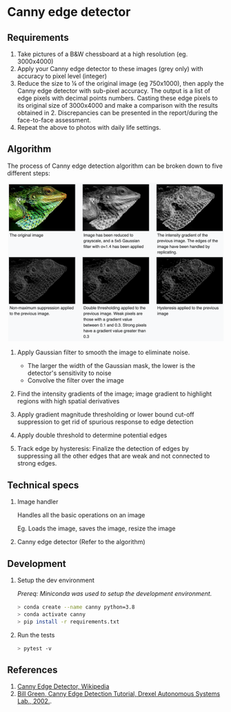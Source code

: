 Canny edge detector
================================

## Requirements

1. Take pictures of a B&W chessboard at a high resolution (eg. 3000x4000)
2. Apply your Canny edge detector to these images (grey only) with accuracy to pixel level (integer)
3. Reduce the size to ¼ of the original image (eg 750x1000), then apply the Canny edge detector with sub-pixel accuracy. The output is a list of edge pixels with decimal points numbers. 
Casting these edge pixels to its original size of 3000x4000 and make a comparison with the results obtained in 2. Discrepancies can be presented in the report/during the face-to-face assessment.
4. Repeat the above to photos with daily life settings.

## Algorithm
The process of Canny edge detection algorithm can be broken down to five different steps:

<p align="center">
    <img src="./assets/canny_algorithm.png" width="500px">
</p>

1. Apply Gaussian filter to smooth the image to eliminate noise.   

    * The larger the width of the Gaussian mask, the lower is the detector's sensitivity to noise
    * Convolve the filter over the image 

2. Find the intensity gradients of the image; image gradient to highlight regions with high spatial derivatives

3. Apply gradient magnitude thresholding or lower bound cut-off suppression to get rid of spurious response to edge detection

4. Apply double threshold to determine potential edges

5. Track edge by hysteresis: Finalize the detection of edges by suppressing all the other edges that are weak and not connected to strong edges.

## Technical specs

1. Image handler

    Handles all the basic operations on an image

    Eg. Loads the image, saves the image, resize the image

2. Canny edge detector (Refer to the algorithm)

## Development

1. Setup the dev environment

    *Prereq: Miniconda was used to setup the development environment.*

    ```bash
    > conda create --name canny python=3.8
    > conda activate canny
    > pip install -r requirements.txt
    ```

2. Run the tests 

    ```bash
    > pytest -v
    ```

## References

1. [Canny Edge Detector, Wikipedia](https://en.wikipedia.org/wiki/Canny_edge_detector)
2. [Bill Green, Canny Edge Detection Tutorial, Drexel Autonomous Systems Lab., 2002.](http://masters.donntu.org/2010/fknt/chudovskaja/library/article5.htm#:~:text=Based%20on%20these%20criteria%2C%20the,the%20maximum%20(nonmaximum%20suppression)).